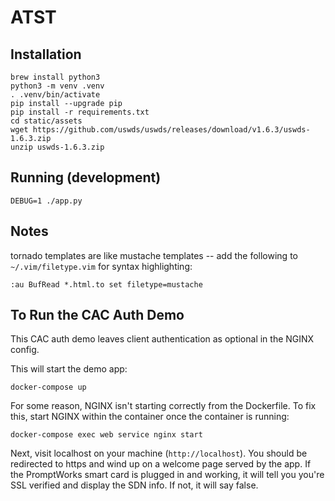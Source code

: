 
# ATST

## Installation

    brew install python3
    python3 -m venv .venv
    . .venv/bin/activate
    pip install --upgrade pip
    pip install -r requirements.txt
    cd static/assets
    wget https://github.com/uswds/uswds/releases/download/v1.6.3/uswds-1.6.3.zip
    unzip uswds-1.6.3.zip

## Running (development)

    DEBUG=1 ./app.py

## Notes

tornado templates are like mustache templates -- add the
following to `~/.vim/filetype.vim` for syntax highlighting:

    :au BufRead *.html.to set filetype=mustache

## To Run the CAC Auth Demo

This CAC auth demo leaves client authentication as optional in the NGINX config.

This will start the demo app:

```
docker-compose up
```

For some reason, NGINX isn't starting correctly from the Dockerfile. To fix this, start NGINX within the container once the container is running:

```
docker-compose exec web service nginx start
```

Next, visit localhost on your machine (`http://localhost`). You should be redirected to https and wind up on a welcome page served by the app. If the PromptWorks smart card is plugged in and working, it will tell you you're SSL verified and display the SDN info. If not, it will say false.
